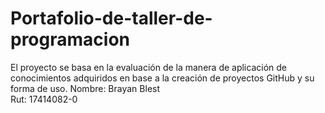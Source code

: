 # Portafolio-de-taller-de-programacion
El proyecto se basa en la evaluación de la manera de aplicación de conocimientos adquiridos en base a la creación de proyectos GitHub y su forma de uso.
Nombre: Brayan Blest   
Rut: 17414082-0